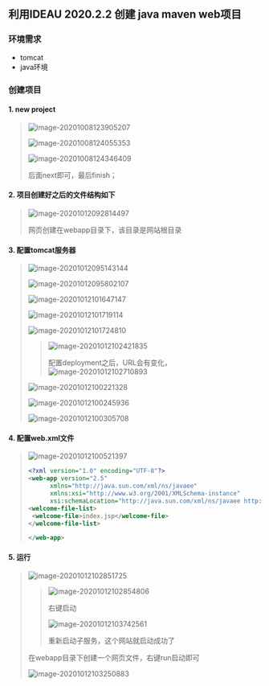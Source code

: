 ## 利用IDEAU 2020.2.2 创建 java maven web项目

### 环境需求

- tomcat
- java环境

### 创建项目

#### 1. **new project**

   > ![image-20201008123905207](../../%25E6%2597%25A5%25E5%25BF%2597/2020.10/image-20201008123905207.png)
   >
   > ![image-20201008124055353](../../%25E6%2597%25A5%25E5%25BF%2597/2020.10/image-20201008124055353.png)
   >
   > ![image-20201008124346409](../../%25E6%2597%25A5%25E5%25BF%2597/2020.10/image-20201008124346409.png)
   >
   > 后面next即可，最后finish；

#### 2. **项目创建好之后的文件结构如下**

> ![image-20201012092814497](../../%25E6%2597%25A5%25E5%25BF%2597/2020.10/image-20201012092814497.png)
>
> 网页创建在webapp目录下，该目录是网站根目录

#### 3. **配置tomcat服务器**

   > ![image-20201012095143144](../../%25E6%2597%25A5%25E5%25BF%2597/2020.10/image-20201012095143144.png)
   >
   > ![image-20201012095802107](../../%25E6%2597%25A5%25E5%25BF%2597/2020.10/image-20201012095802107.png)
   >
   > ![image-20201012101647147](../../%25E6%2597%25A5%25E5%25BF%2597/2020.10/image-20201012101647147.png)
   >
   > ![image-20201012101719114](../../%25E6%2597%25A5%25E5%25BF%2597/2020.10/image-20201012101719114.png)
   >
   > ![image-20201012101724810](../../%25E6%2597%25A5%25E5%25BF%2597/2020.10/image-20201012101724810.png)
   >
   > > ![image-20201012102421835](../../%25E6%2597%25A5%25E5%25BF%2597/2020.10/image-20201012102421835.png)
   > >
   > > 配置deployment之后，URL会有变化，![image-20201012102710893](../../%25E6%2597%25A5%25E5%25BF%2597/2020.10/image-20201012102710893.png)
   >
   > ![image-20201012100221328](../../%25E6%2597%25A5%25E5%25BF%2597/2020.10/image-20201012100221328.png)
   >
   > ![image-20201012100245936](../../%25E6%2597%25A5%25E5%25BF%2597/2020.10/image-20201012100245936.png)
   >
   > ![image-20201012100305708](../../%25E6%2597%25A5%25E5%25BF%2597/2020.10/image-20201012100305708.png)

#### 4. **配置web.xml文件**

   > ![image-20201012100521397](../../%25E6%2597%25A5%25E5%25BF%2597/2020.10/image-20201012100521397.png)
   >
   > ```xml
   > <?xml version="1.0" encoding="UTF-8"?>
   > <web-app version="2.5"
   >       xmlns="http://java.sun.com/xml/ns/javaee"
   >       xmlns:xsi="http://www.w3.org/2001/XMLSchema-instance"
   >       xsi:schemaLocation="http://java.sun.com/xml/ns/javaee http://java.sun.com/xml/ns/j2ee/web-app_2_5.xsd">
   > <welcome-file-list>
   >  <welcome-file>index.jsp</welcome-file>
   > </welcome-file-list>
   > 
   > </web-app>
   > ```

#### 5. 运行

> ![image-20201012102851725](../../%25E6%2597%25A5%25E5%25BF%2597/2020.10/image-20201012102851725.png)
>
> > ![image-20201012102854806](../../%25E6%2597%25A5%25E5%25BF%2597/2020.10/image-20201012102854806.png)
> >
> > 右键启动
> >
> > ![image-20201012103742561](../../%25E6%2597%25A5%25E5%25BF%2597/2020.10/image-20201012103742561.png)
> >
> > 重新启动子服务，这个网站就启动成功了
>
> 在webapp目录下创建一个网页文件，右键run启动即可
>
> ![image-20201012103250883](../../%25E6%2597%25A5%25E5%25BF%2597/2020.10/image-20201012103250883.png)

